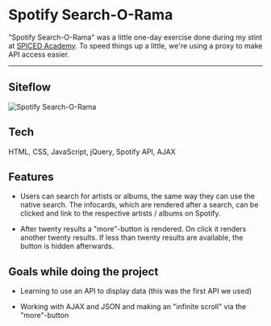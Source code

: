 # Spotify Search-O-Rama

"Spotify Search-O-Rama" was a little one-day exercise done during my stint at [SPICED Academy](https://www.spiced.academy/program/full-stack-web-development/). To speed things up a little, we're using a proxy to make API access easier.

---

## Siteflow

![Spotify Search-O-Rama](siteflow.gif)

## Tech

HTML, CSS, JavaScript, jQuery, Spotify API, AJAX

## Features

-   Users can search for artists or albums, the same way they can use the native search. The infocards, which are rendered after a search, can be clicked and link to the respective artists / albums on Spotify.

-   After twenty results a "more"-button is rendered. On click it renders another twenty results. If less than twenty results are available, the button is hidden afterwards.

## Goals while doing the project

-   Learning to use an API to display data (this was the first API we used)

-   Working with AJAX and JSON and making an "infinite scroll" via the "more"-button
